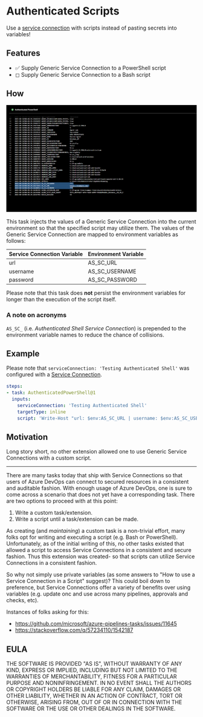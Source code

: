 # Authenticated Scripts

Use a [service connection][serviceConnection] with scripts instead of pasting secrets into variables!

## Features

* ✅ Supply Generic Service Connection to a PowerShell script
* ◻ Supply Generic Service Connection to a Bash script

## How

![A screenshot showing the service connection exposed as environment variables](/docs/highlighted_env.png)

This task injects the values of a Generic Service Connection into the current environment so that the specified script may utilize them. The values of the Generic Service Connection are mapped to environment variables as follows:

| Service Connection Variable | Environment Variable |
| --------------------------- | -------------------- |
| url                         | AS_SC_URL            |
| username                    | AS_SC_USERNAME       |
| password                    | AS_SC_PASSWORD       |

Please note that this task does **not** persist the environment variables for longer than the execution of the script itself.

### A note on acronyms

`AS_SC_` (i.e. *Authenticated Shell Service Connection*) is prepended to the environment variable names to reduce the chance of collisions.

## Example

Please note that `serviceConnection: 'Testing Authenticated Shell'` was configured with a [Service Connection][serviceConnection].

```yml
steps:
- task: AuthenticatedPowerShell@1  
  inputs:
    serviceConnection: 'Testing Authenticated Shell'
    targetType: inline
    script: 'Write-Host "url: $env:AS_SC_URL | username: $env:AS_SC_USERNAME | password: $env:AS_SC_PASSWORD"'
```

## Motivation

Long story short, no other extension allowed one to use Generic Service Connections with a custom script.

---

There are many tasks today that ship with Service Connections so that users of Azure DevOps can connect to secured resources in a consistent and auditable fashion. With enough usage of Azure DevOps, one is sure to come across a scenario that does not yet have a corresponding task. There are two options to proceed with at this point:

1. Write a custom task/extension.
2. Write a script until a task/extension can be made.

As creating (and *maintaining*) a custom task is a non-trivial effort, many folks opt for writing and executing a script (e.g. Bash or PowerShell). Unfortunately, as of the initial writing of this, no other tasks existed that allowed a script to access Service Connections in a consistent and secure fashion. Thus this extension was created- so that scripts can utilize Service Connections in a consistent fashion.

So why not simply use private variables (as some answers to "How to use a Service Connection in a Script" suggest)? This could boil down to preference, but Service Connections offer a variety of benefits over using variables (e.g. update onc and use across many pipelines, approvals and checks, etc).

Instances of folks asking for this:

* https://github.com/microsoft/azure-pipelines-tasks/issues/11645
* https://stackoverflow.com/q/57234110/1542187

## EULA

THE SOFTWARE IS PROVIDED "AS IS", WITHOUT WARRANTY OF ANY KIND, EXPRESS OR IMPLIED, INCLUDING BUT NOT LIMITED TO THE WARRANTIES OF MERCHANTABILITY, FITNESS FOR A PARTICULAR PURPOSE AND NONINFRINGEMENT. IN NO EVENT SHALL THE AUTHORS OR COPYRIGHT HOLDERS BE LIABLE FOR ANY CLAIM, DAMAGES OR OTHER LIABILITY, WHETHER IN AN ACTION OF CONTRACT, TORT OR OTHERWISE, ARISING FROM, OUT OF OR IN CONNECTION WITH THE SOFTWARE OR THE USE OR OTHER DEALINGS IN THE SOFTWARE.

[serviceConnection]: https://docs.microsoft.com/en-us/azure/devops/pipelines/library/service-endpoints?view=azure-devops&tabs=yaml